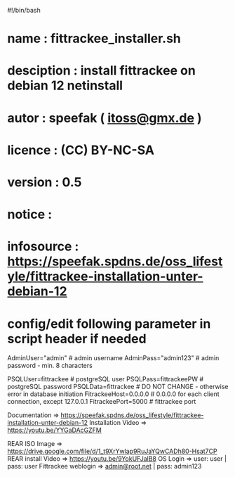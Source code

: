 #!/bin/bash
# name          : fittrackee_installer.sh
# desciption    : install fittrackee on debian 12 netinstall 
# autor         : speefak ( itoss@gmx.de )
# licence       : (CC) BY-NC-SA
# version 	: 0.5
# notice 	:
# infosource	: https://speefak.spdns.de/oss_lifestyle/fittrackee-installation-unter-debian-12
#

# config/edit following parameter in script header if needed

 AdminUser="admin"					# admin username
 AdminPass="admin123"					# admin password - min. 8 characters

 PSQLUser=fittrackee					# postgreSQL user
 PSQLPass=fittrackeePW					# postgreSQL password
 PSQLData=fittrackee					# DO NOT CHANGE - otherwise error in database initiation 
 FitrackeeHost=0.0.0.0					# 0.0.0.0 for each client connection, except 127.0.0.1
 FitrackeePort=5000					# fittrackee port 


Documentation       => https://speefak.spdns.de/oss_lifestyle/fittrackee-installation-unter-debian-12
Installation Video  => https://youtu.be/YYGaDAcGZFM

REAR ISO Image      => https://drive.google.com/file/d/1_t9XrYwlap9RuJaYQwCADh80-Hsat7CP
REAR install Video  => https://youtu.be/9YokUFJalB8 
OS Login            => user: user | pass: user
Fittrackee weblogin => admin@root.net | pass: admin123
